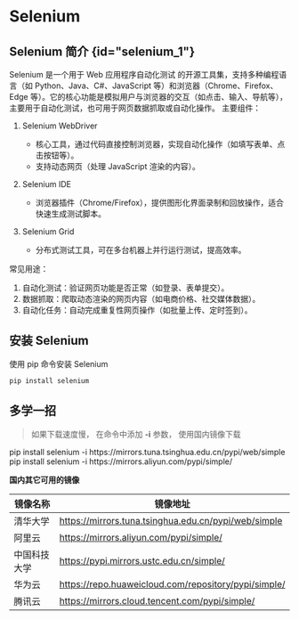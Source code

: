 #  Selenium

## Selenium 简介 {id="selenium_1"}

Selenium 是一个用于 Web 应用程序自动化测试 的开源工具集，支持多种编程语言（如 Python、Java、C#、JavaScript 等）和浏览器（Chrome、Firefox、Edge 等）。它的核心功能是模拟用户与浏览器的交互（如点击、输入、导航等），主要用于自动化测试，也可用于网页数据抓取或自动化操作。
主要组件：

1. Selenium WebDriver
    - 核心工具，通过代码直接控制浏览器，实现自动化操作（如填写表单、点击按钮等）。 
    - 支持动态网页（处理 JavaScript 渲染的内容）。

2. Selenium IDE
   - 浏览器插件（Chrome/Firefox），提供图形化界面录制和回放操作，适合快速生成测试脚本。

3. Selenium Grid
    - 分布式测试工具，可在多台机器上并行运行测试，提高效率。

常见用途：

1. 自动化测试：验证网页功能是否正常（如登录、表单提交）。 
2. 数据抓取：爬取动态渲染的网页内容（如电商价格、社交媒体数据）。 
3. 自动化任务：自动完成重复性网页操作（如批量上传、定时签到）。


## 安装 Selenium

使用 pip 命令安装 Selenium

```bash
pip install selenium
```

## 多学一招

>  如果下载速度慢， 在命令中添加 **-i** 参数， 使用国内镜像下载

<tabs>
<tab title="清华大学镜像">
<code-block lang="bash">
pip install  selenium -i https://mirrors.tuna.tsinghua.edu.cn/pypi/web/simple
</code-block>
</tab>
<tab title="阿里云">
<code-block lang="bash">
pip install  selenium -i https://mirrors.aliyun.com/pypi/simple/
</code-block>
</tab>
</tabs>

**国内其它可用的镜像**

|  镜像名称 | 镜像地址                                                   |
|---|------------------------------------------------------|
|  清华大学 | https://mirrors.tuna.tsinghua.edu.cn/pypi/web/simple |
|  阿里云 |    https://mirrors.aliyun.com/pypi/simple/   |
| 中国科技大学  |   https://pypi.mirrors.ustc.edu.cn/simple/        |
|  华为云 |     https://repo.huaweicloud.com/repository/pypi/simple/    |
|  腾讯云 |     https://mirrors.cloud.tencent.com/pypi/simple/    |


